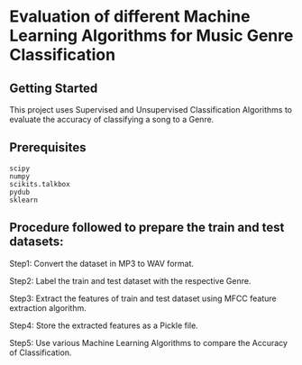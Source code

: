 # Evaluation of different Machine Learning Algorithms for Music Genre Classification

Getting Started
---------------

This project uses Supervised and Unsupervised Classification Algorithms to evaluate 
the accuracy of classifying a song to a Genre.

Prerequisites
-------------
    scipy
    numpy
    scikits.talkbox
    pydub
    sklearn
  

Procedure followed to prepare the train and test datasets:
----------------------------------------------------------

Step1: Convert the dataset in MP3 to WAV format.

Step2: Label the train and test dataset with the respective Genre.

Step3: Extract the features of train and test dataset using MFCC feature extraction algorithm.

Step4: Store the extracted features as a Pickle file.

Step5: Use various Machine Learning Algorithms to compare the Accuracy of Classification.

